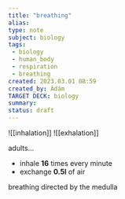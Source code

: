 ```yaml
---
title: "breathing"
alias: 
type: note
subject: biology
tags:
 - biology
 - human_body
 - respiration
 - breathing
created: 2023.03.01 08:59
created_by: Ádám
TARGET DECK: biology
summary: 
status: draft
---
```

![[inhalation]]
![[exhalation]]

adults…
- inhale **16** times every minute
- exchange **0.5l** of air

breathing directed by the medulla